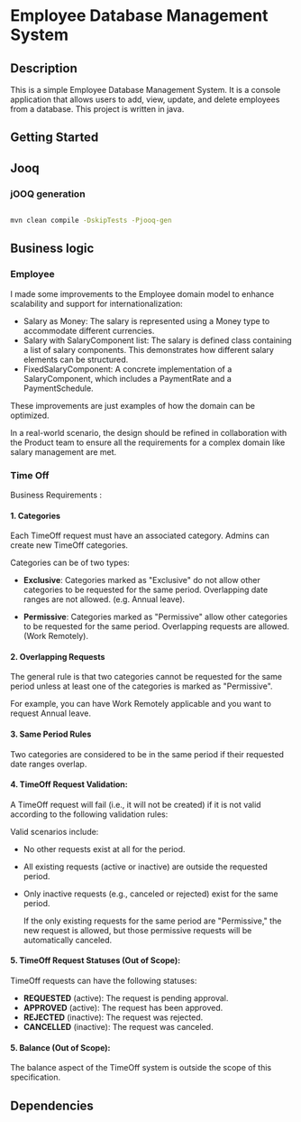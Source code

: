 
# Employee Database Management System

## Description

This is a simple Employee Database Management System. It is a console application that allows users to add, view, update, and delete employees from a database.
This project is written in java.

## Getting Started

## Jooq

### jOOQ generation
```bash

mvn clean compile -DskipTests -Pjooq-gen
```

## Business logic

### Employee

I made some improvements to the Employee domain model to enhance scalability and support for internationalization:

- Salary as Money: The salary is represented using a Money type to accommodate different currencies.
- Salary with SalaryComponent list: The salary is defined class containing a list of salary components. This demonstrates how different salary elements can be structured.
- FixedSalaryComponent: A concrete implementation of a SalaryComponent, which includes a PaymentRate and a PaymentSchedule.

These improvements are just examples of how the domain can be optimized.

In a real-world scenario, the design should be refined in collaboration with the Product team to ensure all the requirements for a complex domain like salary management are met.


### Time Off

Business Requirements :

#### 1. Categories

Each TimeOff request must have an associated category. Admins can create new TimeOff categories.

   Categories can be of two types:

- **Exclusive**: Categories marked as "Exclusive" do not allow other categories to be requested for the same period. Overlapping date ranges are not allowed. (e.g. Annual leave).

- **Permissive**: Categories marked as "Permissive" allow other categories to be requested for the same period. Overlapping requests are allowed. (Work Remotely).

#### 2. Overlapping Requests

The general rule is that two categories cannot be requested for the same period unless at least one of the categories is marked as "Permissive".

For example, you can have Work Remotely applicable and you want to request Annual leave.

#### 3. Same Period Rules

   Two categories are considered to be in the same period if their requested date ranges overlap.

#### 4. TimeOff Request Validation:

A TimeOff request will fail (i.e., it will not be created) if it is not valid according to the following validation rules:

Valid scenarios include:
- No other requests exist at all for the period.
- All existing requests (active or inactive) are outside the requested period.
- Only inactive requests (e.g., canceled or rejected) exist for the same period.

   If the only existing requests for the same period are "Permissive," the new request is allowed, but those permissive requests will be automatically canceled.

#### 5. TimeOff Request Statuses (Out of Scope):

TimeOff requests can have the following statuses:
 - **REQUESTED** (active): The request is pending approval.
 - **APPROVED** (active): The request has been approved.
 - **REJECTED** (inactive): The request was rejected.
 - **CANCELLED** (inactive): The request was canceled.

#### 5. Balance (Out of Scope):

The balance aspect of the TimeOff system is outside the scope of this specification.


## Dependencies
